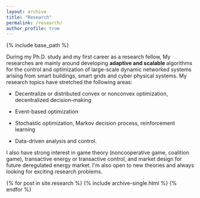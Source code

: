 ```yaml
---
layout: archive
title: "Research"
permalink: /research/
author_profile: true
---
```

{% include base_path %}


During my Ph.D. study and my first career as a research fellow, My researches are mainly around developing <b> adaptive and scalable </b> algorithms for the control and optimization of large-scale dynamic networked systems arising from smart buildings, smart grids and cyber physical systems. 
My research topics have stretched the following areas:
  <p><ul>
    <li> <p>Decentralize or distributed convex or nonconvex optimization, decentralized decision-making </p></li>
    <li> <p> Event-based optimization </p></li>
    <li> <p> Stochastic optimization, Markov decision process, reinforcement learning </p></li>
    <li> <p> Data-driven analysis and control. </p></li>
    </ul>
</p>
 I also have strong interest in game theory (noncooperative game, coalition game), transactive energy or transactive control, and market design for future deregulated energy market. I'm also open to new theories and always looking for exciting research problems.

{% for post in site.research %}
  {% include archive-single.html %}
{% endfor %}

